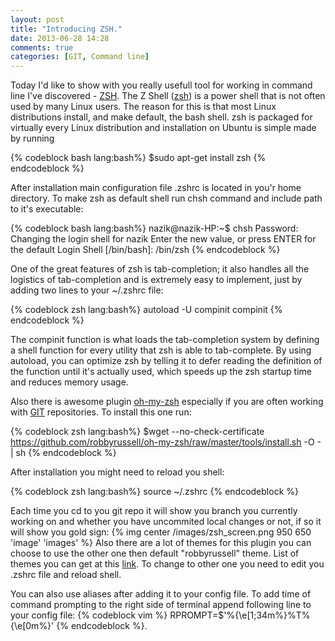 ```yaml
---
layout: post
title: "Introducing ZSH."
date: 2013-06-28 14:28
comments: true
categories: [GIT, Command line]
---
```


Today I'd like to show with you really usefull tool for working in command line I've discovered - <a href="http://www.zsh.org/">ZSH</a>.
The Z Shell (<a href="http://www.zsh.org/">zsh</a>) is a power shell that is not often used by many Linux users. The reason for this is that most Linux distributions install, and make default, the bash shell.<!--more--> zsh is packaged for virtually every Linux distribution and installation on Ubuntu is simple made by running

{% codeblock bash lang:bash%}
$sudo apt-get install zsh
{% endcodeblock %}

After installation main configuration file .zshrc is located in you'r home directory.
To make zsh as default shell run chsh command and include path to it's executable:

{% codeblock bash lang:bash%}
nazik@nazik-HP:~$ chsh
Password: 
Changing the login shell for nazik
Enter the new value, or press ENTER for the default
    Login Shell [/bin/bash]: /bin/zsh
{% endcodeblock %}

One of the great features of zsh is tab-completion; it also handles all the logistics of tab-completion and is extremely easy to implement, just by adding two lines to your ~/.zshrc file:

{% codeblock zsh lang:bash%}
autoload -U compinit
compinit
{% endcodeblock %}

The compinit function is what loads the tab-completion system by defining a shell function for every utility that zsh is able to tab-complete. By using autoload, you can optimize zsh by telling it to defer reading the definition of the function until it's actually used, which speeds up the zsh startup time and reduces memory usage.

Also there is awesome plugin <a href="https://github.com/robbyrussell/oh-my-zsh">oh-my-zsh</a> especially if you are often working with <a href="http://en.wikipedia.org/wiki/Git_(software)">GIT</a> repositories.
To install this one run:

{% codeblock zsh lang:bash%}
$wget --no-check-certificate https://github.com/robbyrussell/oh-my-zsh/raw/master/tools/install.sh -O - | sh
{% endcodeblock %}

After installation you might need to reload you shell:

{% codeblock zsh lang:bash%}
source ~/.zshrc
{% endcodeblock %}

Each time you cd to you git repo it will show you branch you currently working on and whether you have uncommited local changes or not, if so it will show you gold sign:
{% img center /images/zsh_screen.png 950 650 'image' 'images' %}
Also there are a lot of themes for this plugin you can choose to use the other one then default "robbyrussell" theme. List of themes you can get at this <a href="https://github.com/robbyrussell/oh-my-zsh/wiki/themes">link</a>. To change to other one you need to edit you .zshrc file and reload shell.

You can also use aliases after adding it to your config file.
To add time of command prompting to the right side of terminal append following line to your config file:
{% codeblock vim %}
RPROMPT=$'%{\e[1;34m%}%T%{\e[0m%}'
{% endcodeblock %}.


